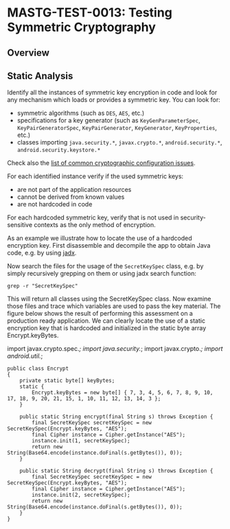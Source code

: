 # MASTG-TEST-0013: Testing Symmetric Cryptography
## Overview
## Static  Analysis
Identify all the instances of symmetric key encryption in code and look for any mechanism which loads or provides a symmetric key. You can look for:

- symmetric algorithms (such as `DES`, `AES`, etc.)
- specifications for a key generator (such as `KeyGenParameterSpec`, `KeyPairGeneratorSpec`, `KeyPairGenerator`, `KeyGenerator`, `KeyProperties`, etc.)
- classes importing `java.security.*`, `javax.crypto.*`, `android.security.*`, `android.security.keystore.*`

Check also the [list of common cryptographic configuration issues](https://github.com/google/android-emulator-container-scripts).

For each identified instance verify if the used symmetric keys:

- are not part of the application resources
- cannot be derived from known values
- are not hardcoded in code

For each hardcoded symmetric key, verify that is not used in security-sensitive contexts as the only method of encryption.

As an example we illustrate how to locate the use of a hardcoded encryption key. First disassemble and decompile the app to obtain Java code, e.g. by using [jadx](https://github.com/skylot/jadx).

Now search the files for the usage of the `SecretKeySpec` class, e.g. by simply recursively grepping on them or using jadx search function:

```
grep -r "SecretKeySpec"
```
This will return all classes using the SecretKeySpec class. Now examine those files and trace which variables are used to pass the key material. The figure below shows the result of performing this assessment on a production ready application. We can clearly locate the use of a static encryption key that is hardcoded and initialized in the static byte array Encrypt.keyBytes.

import javax.crypto.spec.*;
import java.security.*;
import javax.crypto.*;
import android.util.*;
```
public class Encrypt
{
    private static byte[] keyBytes;
    static {
        Encrypt.keyBytes = new byte[] { 7, 3, 4, 5, 6, 7, 8, 9, 10, 17, 18, 9, 20, 21, 15, 1, 10, 11, 12, 13, 14, 3 };
    }

    public static String encrypt(final String s) throws Exception {
        final SecretKeySpec secretKeySpec = new SecretKeySpec(Encrypt.keyBytes, "AES");
        final Cipher instance = Cipher.getInstance("AES");
        instance.init(1, secretKeySpec);
        return new String(Base64.encode(instance.doFinal(s.getBytes()), 0));
    }

    public static String decrypt(final String s) throws Exception {
        final SecretKeySpec secretKeySpec = new SecretKeySpec(Encrypt.keyBytes, "AES");
        final Cipher instance = Cipher.getInstance("AES");
        instance.init(2, secretKeySpec);
        return new String(Base64.encode(instance.doFinal(s.getBytes()), 0));
    }
}
```